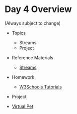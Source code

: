 # Day 4 Overview

(Always subject to change)

- Topics
  - Streams
  - Project

- Reference Materials
  - [Streams](https://docs.google.com/a/wecancodeit.org/presentation/d/1L3v03UQC6jL9vl9xOTZtoWICNm9kCFvchOHImsw75X0/edit?usp=sharing)

- Homework
  - [W3Schools Tutorials](https://github.com/WeCanCodeIT/WCCI-FullTime-Winter2017-CLE/blob/master/Week3/Assignments/W3Schools.md)
  
- Project
 - [Virtual Pet](https://github.com/WeCanCodeIT/WCCI-FullTime-Winter2017-CLE/tree/master/Week3/Assignments/VirtualPet)
